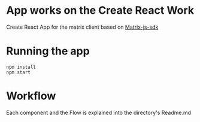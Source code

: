 # App works on the Create React Work
Create React App for the matrix client based on [Matrix-js-sdk](https://github.com/matrix-org/matrix-js-sdk)

# Running the app
```
npm install
npm start
```

# Workflow
Each component and the Flow is explained into the directory's Readme.md
